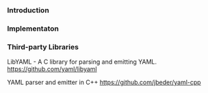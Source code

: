 
### Introduction

### Implementaton


### Third-party Libraries

LibYAML - A C library for parsing and emitting YAML.
https://github.com/yaml/libyaml

YAML parser and emitter in C++
https://github.com/jbeder/yaml-cpp

